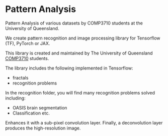 # Pattern Analysis
Pattern Analysis of various datasets by COMP3710 students at the 
University of Queensland.

We create pattern recognition and image processing library for Tensorflow 
(TF), PyTorch or JAX.

This library is created and maintained by The University of Queensland 
[COMP3710](https://my.uq.edu.au/programs-courses/course.html?course_code=comp3710) 
students.

The library includes the following implemented in Tensorflow:
* fractals 
* recognition problems

In the recognition folder, you will find many recognition problems solved 
including:
* OASIS brain segmentation
* Classification
etc.
















   






Enhances it with a sub-pixel convolution layer. Finally, a deconvolution layer produces the high-resolution image.













